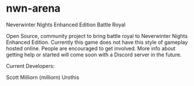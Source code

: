 # nwn-arena
Neverwinter Nights Enhanced Edition Battle Royal

Open Source, community project to bring battle royal to Neverwinter Nights Enhanced Edition.  Currently this game does not have this style of gameplay hosted online.  People are encouraged to get involved.  More info about getting help or started will come soon with a Discord server in the future.

Current Developers:

Scott Milliorn (milliorn)
Urothis
